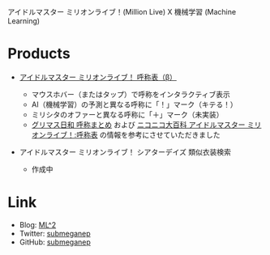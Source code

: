 アイドルマスター ミリオンライブ！(Million Live) X 機械学習 (Machine Learning)

# Products

* [アイドルマスター ミリオンライブ！ 呼称表（β）](https://submeganep.github.io/koshou.html)
    * マウスホバー（またはタップ）で呼称をインタラクティブ表示
    * AI（機械学習）の予測と異なる呼称に「！」マーク（キテる！）
    * ミリシタのオファーと異なる呼称に「＋」マーク（未実装）
    * [グリマス日和 呼称まとめ](http://greemas.doorblog.jp/tag/%E5%91%BC%E7%A7%B0%E3%81%BE%E3%81%A8%E3%82%81) および [ニコニコ大百科 アイドルマスター ミリオンライブ！:呼称表](https://dic.nicovideo.jp/a/%E3%82%A2%E3%82%A4%E3%83%89%E3%83%AB%E3%83%9E%E3%82%B9%E3%82%BF%E3%83%BC%20%E3%83%9F%E3%83%AA%E3%82%AA%E3%83%B3%E3%83%A9%E3%82%A4%E3%83%96%21%3A%E5%91%BC%E7%A7%B0%E8%A1%A8) の情報を参考にさせていただきました

* アイドルマスター ミリオンライブ！ シアターデイズ 類似衣装検索
    * 作成中

# Link

* Blog: [ML^2](https://submeganep.hatenablog.com/)
* Twitter: [submeganep](https://twitter.com/submeganep)
* GitHub: [submeganep](https://github.com/submeganep)
